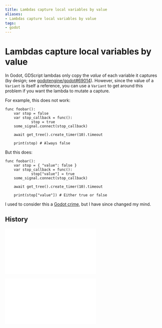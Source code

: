 ```yaml
---
title: Lambdas capture local variables by value
aliases:
- Lambdas capture local variables by value
tags:
- godot
---
```


# Lambdas capture local variables by value

In Godot, GDScript lambdas only copy the _value_ of each variable it captures (by design; see [godotengine/godot#69014](https://github.com/godotengine/godot/issues/69014#issuecomment-1324017859)). However, since the value of a `Variant` is itself a reference, you can use a `Variant` to get around this problem if you want the lambda to mutate a capture.

For example, this does not work:

```gdscript
func foobar():
	var stop = false
	var stop_callback = func():
			stop = true
	some_signal.connect(stop_callback)

	await get_tree().create_timer(10).timeout

	print(stop) # Always false
```

But this does:

```gdscript
func foobar():
	var stop = { "value": false }
	var stop_callback = func():
			stop["value"] = true
	some_signal.connect(stop_callback)

	await get_tree().create_timer(10).timeout

	print(stop["value"]) # Either true or false
```

I used to consider this a [Godot crime](godot-crimes.md), but I have since changed my mind.

## History

![20231003_0153](../entries/20231003_0153.md)

![20240704_072433](../entries/20240704_072433.md)
